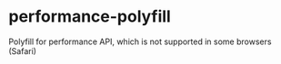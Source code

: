 # performance-polyfill
Polyfill for performance API, which is not supported in some browsers (Safari)
